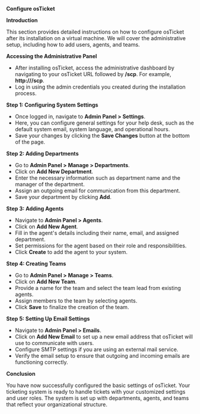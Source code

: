﻿**Configure osTicket**

**Introduction**

This section provides detailed instructions on how to configure osTicket after its installation on a virtual machine. We will cover the administrative setup, including how to add users, agents, and teams.

**Accessing the Administrative Panel**

- After installing osTicket, access the administrative dashboard by navigating to your osTicket URL followed by **/scp**. For example, **http://<Your-VM-IP>/scp**.
- Log in using the admin credentials you created during the installation process.

**Step 1: Configuring System Settings**

- Once logged in, navigate to **Admin Panel > Settings**.
- Here, you can configure general settings for your help desk, such as the default system email, system language, and operational hours.
- Save your changes by clicking the **Save Changes** button at the bottom of the page.

**Step 2: Adding Departments**

- Go to **Admin Panel > Manage > Departments**.
- Click on **Add New Department**.
- Enter the necessary information such as department name and the manager of the department.
- Assign an outgoing email for communication from this department.
- Save your department by clicking **Add**.

**Step 3: Adding Agents**

- Navigate to **Admin Panel > Agents**.
- Click on **Add New Agent**.
- Fill in the agent's details including their name, email, and assigned department.
- Set permissions for the agent based on their role and responsibilities.
- Click **Create** to add the agent to your system.

**Step 4: Creating Teams**

- Go to **Admin Panel > Manage > Teams**.
- Click on **Add New Team**.
- Provide a name for the team and select the team lead from existing agents.
- Assign members to the team by selecting agents.
- Click **Save** to finalize the creation of the team.

**Step 5: Setting Up Email Settings**

- Navigate to **Admin Panel > Emails**.
- Click on **Add New Email** to set up a new email address that osTicket will use to communicate with users.
- Configure SMTP settings if you are using an external mail service.
- Verify the email setup to ensure that outgoing and incoming emails are functioning correctly.

**Conclusion**

You have now successfully configured the basic settings of osTicket. Your ticketing system is ready to handle tickets with your customized settings and user roles. The system is set up with departments, agents, and teams that reflect your organizational structure.

